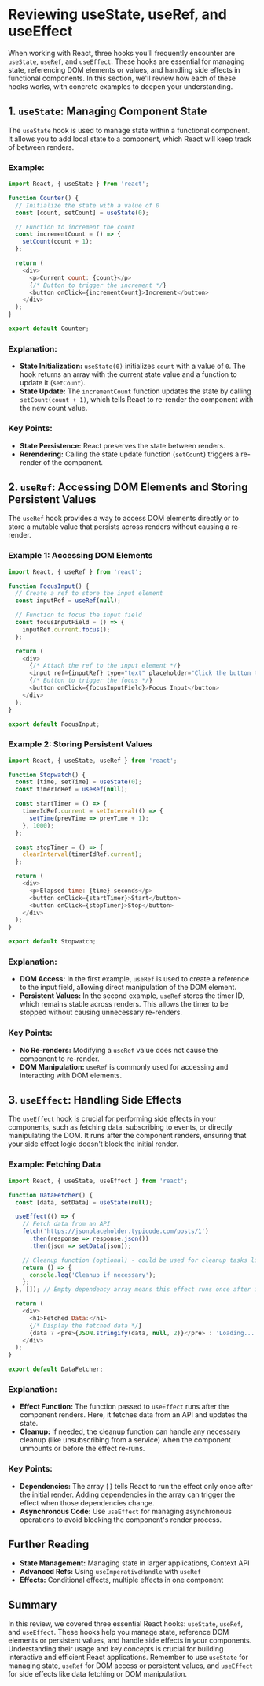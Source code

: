 # Reviewing useState, useRef, and useEffect

When working with React, three hooks you'll frequently encounter are `useState`, `useRef`, and `useEffect`. These hooks are essential for managing state, referencing DOM elements or values, and handling side effects in functional components. In this section, we'll review how each of these hooks works, with concrete examples to deepen your understanding.

## 1. `useState`: Managing Component State

The `useState` hook is used to manage state within a functional component. It allows you to add local state to a component, which React will keep track of between renders.

### Example:

```javascript
import React, { useState } from 'react';

function Counter() {
  // Initialize the state with a value of 0
  const [count, setCount] = useState(0);

  // Function to increment the count
  const incrementCount = () => {
    setCount(count + 1);
  };

  return (
    <div>
      <p>Current count: {count}</p>
      {/* Button to trigger the increment */}
      <button onClick={incrementCount}>Increment</button>
    </div>
  );
}

export default Counter;
```

### Explanation:

- **State Initialization:** `useState(0)` initializes `count` with a value of `0`. The hook returns an array with the current state value and a function to update it (`setCount`).
- **State Update:** The `incrementCount` function updates the state by calling `setCount(count + 1)`, which tells React to re-render the component with the new count value.

### Key Points:

- **State Persistence:** React preserves the state between renders.
- **Rerendering:** Calling the state update function (`setCount`) triggers a re-render of the component.

## 2. `useRef`: Accessing DOM Elements and Storing Persistent Values

The `useRef` hook provides a way to access DOM elements directly or to store a mutable value that persists across renders without causing a re-render.

### Example 1: Accessing DOM Elements

```javascript
import React, { useRef } from 'react';

function FocusInput() {
  // Create a ref to store the input element
  const inputRef = useRef(null);

  // Function to focus the input field
  const focusInputField = () => {
    inputRef.current.focus();
  };

  return (
    <div>
      {/* Attach the ref to the input element */}
      <input ref={inputRef} type="text" placeholder="Click the button to focus" />
      {/* Button to trigger the focus */}
      <button onClick={focusInputField}>Focus Input</button>
    </div>
  );
}

export default FocusInput;
```

### Example 2: Storing Persistent Values

```javascript
import React, { useState, useRef } from 'react';

function Stopwatch() {
  const [time, setTime] = useState(0);
  const timerIdRef = useRef(null);

  const startTimer = () => {
    timerIdRef.current = setInterval(() => {
      setTime(prevTime => prevTime + 1);
    }, 1000);
  };

  const stopTimer = () => {
    clearInterval(timerIdRef.current);
  };

  return (
    <div>
      <p>Elapsed time: {time} seconds</p>
      <button onClick={startTimer}>Start</button>
      <button onClick={stopTimer}>Stop</button>
    </div>
  );
}

export default Stopwatch;
```

### Explanation:

- **DOM Access:** In the first example, `useRef` is used to create a reference to the input field, allowing direct manipulation of the DOM element.
- **Persistent Values:** In the second example, `useRef` stores the timer ID, which remains stable across renders. This allows the timer to be stopped without causing unnecessary re-renders.

### Key Points:

- **No Re-renders:** Modifying a `useRef` value does not cause the component to re-render.
- **DOM Manipulation:** `useRef` is commonly used for accessing and interacting with DOM elements.

## 3. `useEffect`: Handling Side Effects

The `useEffect` hook is crucial for performing side effects in your components, such as fetching data, subscribing to events, or directly manipulating the DOM. It runs after the component renders, ensuring that your side effect logic doesn't block the initial render.

### Example: Fetching Data

```javascript
import React, { useState, useEffect } from 'react';

function DataFetcher() {
  const [data, setData] = useState(null);

  useEffect(() => {
    // Fetch data from an API
    fetch('https://jsonplaceholder.typicode.com/posts/1')
      .then(response => response.json())
      .then(json => setData(json));

    // Cleanup function (optional) - could be used for cleanup tasks like unsubscribing from a service
    return () => {
      console.log('Cleanup if necessary');
    };
  }, []); // Empty dependency array means this effect runs once after initial render

  return (
    <div>
      <h1>Fetched Data:</h1>
      {/* Display the fetched data */}
      {data ? <pre>{JSON.stringify(data, null, 2)}</pre> : 'Loading...'}
    </div>
  );
}

export default DataFetcher;
```

### Explanation:

- **Effect Function:** The function passed to `useEffect` runs after the component renders. Here, it fetches data from an API and updates the state.
- **Cleanup:** If needed, the cleanup function can handle any necessary cleanup (like unsubscribing from a service) when the component unmounts or before the effect re-runs.

### Key Points:

- **Dependencies:** The array `[]` tells React to run the effect only once after the initial render. Adding dependencies in the array can trigger the effect when those dependencies change.
- **Asynchronous Code:** Use `useEffect` for managing asynchronous operations to avoid blocking the component's render process.

## Further Reading

- **State Management:** Managing state in larger applications, Context API
- **Advanced Refs:** Using `useImperativeHandle` with `useRef`
- **Effects:** Conditional effects, multiple effects in one component

## Summary

In this review, we covered three essential React hooks: `useState`, `useRef`, and `useEffect`. These hooks help you manage state, reference DOM elements or persistent values, and handle side effects in your components. Understanding their usage and key concepts is crucial for building interactive and efficient React applications. Remember to use `useState` for managing state, `useRef` for DOM access or persistent values, and `useEffect` for side effects like data fetching or DOM manipulation.